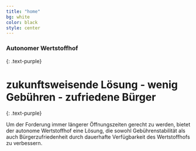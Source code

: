 ```yaml
---
title: "home"
bg: white
color: black
style: center
---
```


### Autonomer Wertstoffhof 
{: .text-purple}



# zukunftsweisende Lösung - wenig Gebühren -  zufriedene Bürger 
{: .text-purple}


Um der Forderung immer längerer Öffnungszeiten gerecht zu werden, bietet der autonome Wertstoffhof eine Lösung, die sowohl Gebührenstabilität als auch Bürgerzufriedenheit durch dauerhafte Verfügbarkeit des Wertstoffhofs zu verbessern. 




